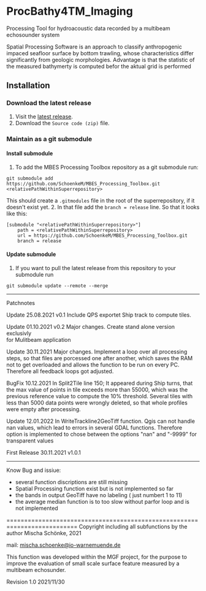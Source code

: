# ProcBathy4TM_Imaging
Processing Tool for hydroacoustic data recorded by a multibeam echosounder system

Spatial Processing Software is an approach to classify anthropogenic
impaced seafloor surface by bottom trawling, whose characteristics
differ significantly from geologic morphologies. Advantage is that the
statistic of the measured bathymerty is computed befor the aktual
grid is performed

## Installation
### Download the latest release
1. Visit the [latest release](https://github.com/SchoenkeM/MBES_Processing_Toolbox/releases/latest/).
2. Download the `Source code (zip)` file.

### Maintain as a git submodule
#### Install submodule
1. To add the MBES Processing Toolbox repository as a git submodule run:
```
git submodule add https://github.com/SchoenkeM/MBES_Processing_Toolbox.git <relativePathWithinSuperrepository>
```
This should create a `.gitmodules` file in the root of the superrepository, if it doesn't exist yet.
2. In that file add the `branch = release` line. So that it looks like this:
```
[submodule "<relativePathWithinSuperrepository>"]
	path = <relativePathWithinSuperrepository>
	url = https://github.com/SchoenkeM/MBES_Processing_Toolbox.git
	branch = release
```

#### Update submodule
1. If you want to pull the latest release from this repository to your submodule run
```
git submodule update --remote --merge
```
__________________________________________________________________________
Patchnotes

Update 25.08.2021 v0.1
Include QPS exportet Ship track to compute tiles.

Update 01.10.2021 v0.2
Major changes. Create stand alone version exclusivly  
for Mulitbeam application

Update 30.11.2021
Major changes. Implement a loop over all processing steps, so that
files are porcessed one after another, which saves the RAM not to
get overloaded and allows the function to be run on every PC.
Therefore all feedback loops got adjusted.

BugFix 10.12.2021
In Split2Tile line 150; It appeared during Ship turns, that the max value
of points in tile exceeds more than 55000, which was the previous
reference value to compute the 10% threshold. Several tiles with less
than 5000 data points were wrongly deleted, so that whole profiles were
empty after processing.

Update 12.01.2022
In WriteTrackline2GeoTiff function. Qgis can not handle nan values, which
lead to errors in several GDAL functions. Therefore option is
implemented to chose between the options "nan" and "-9999" for
transparent values


First Release 30.11.2021 v1.0.1

__________________________________________________________________________
Know Bug and issiue:

- several function discriptions are still missing
- Spatial Processing function exist but is not implemented so far
- the bands in output GeoTiff have no labeling ( just numbert 1 to 11)
- the average median function is to too slow without parfor loop and is  
  not implemented

==========================================================================
Copyright including all subfunctions by the author Mischa Schönke, 2021

mail: mischa.schoenke@io-warnemuende.de

This function was developed within the MGF project, for the purpose
to improve the evaluation of small scale surface feature measured
by a multibeam echosunder.

Revision 1.0  2021/11/30
